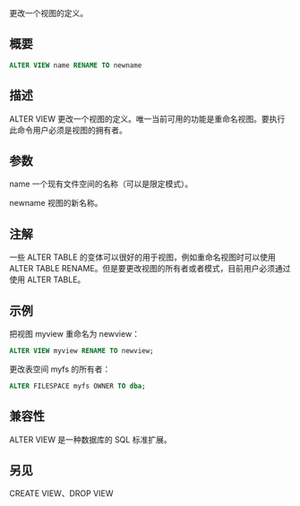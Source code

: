 更改一个视图的定义。

## 概要
```sql
ALTER VIEW name RENAME TO newname
```

## 描述
ALTER VIEW 更改一个视图的定义。唯一当前可用的功能是重命名视图。要执行此命令用户必须是视图的拥有者。

## 参数
name
一个现有文件空间的名称（可以是限定模式）。

newname
视图的新名称。

## 注解
一些 ALTER TABLE 的变体可以很好的用于视图，例如重命名视图时可以使用 ALTER TABLE RENAME。但是要更改视图的所有者或者模式，目前用户必须通过使用 ALTER TABLE。

## 示例
把视图 myview 重命名为 newview：
```sql
ALTER VIEW myview RENAME TO newview;
```
更改表空间 myfs 的所有者：
```sql
ALTER FILESPACE myfs OWNER TO dba;
```

## 兼容性
ALTER VIEW 是一种数据库的 SQL 标准扩展。

## 另见
CREATE VIEW、DROP VIEW
